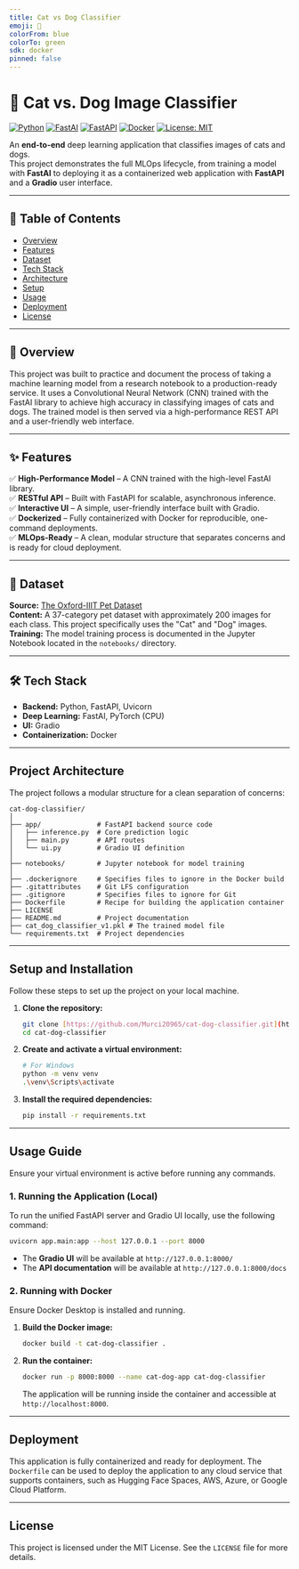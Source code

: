 ```yaml
---
title: Cat vs Dog Classifier
emoji: 🐾
colorFrom: blue
colorTo: green
sdk: docker
pinned: false
---
```


# 🐾 Cat vs. Dog Image Classifier

[![Python](https://img-shields.io/badge/Python-3.11%2B-blue?logo=python)](https://www.python.org/)
[![FastAI](https://img-shields.io/badge/FastAI-2.7%2B-red?logo=fastai)](https://docs.fast.ai/)
[![FastAPI](https://img-shields.io/badge/FastAPI-Ready-brightgreen?logo=fastapi)](https://fastapi.tiangolo.com/)
[![Docker](https://img-shields.io/badge/Docker-Containerized-blue?logo=docker)](https://www.docker.com/)
[![License: MIT](https://img-shields.io/badge/License-MIT-yellow.svg)](LICENSE)

An **end-to-end** deep learning application that classifies images of cats and dogs.  
This project demonstrates the full MLOps lifecycle, from training a model with **FastAI** to deploying it as a containerized web application with **FastAPI** and a **Gradio** user interface.

---

## 📌 Table of Contents
- [Overview](#overview)
- [Features](#features)
- [Dataset](#dataset)
- [Tech Stack](#tech-stack)
- [Architecture](#architecture)
- [Setup](#setup)
- [Usage](#usage)
- [Deployment](#deployment)
- [License](#license)

---

## 📖 Overview
This project was built to practice and document the process of taking a machine learning model from a research notebook to a production-ready service. It uses a Convolutional Neural Network (CNN) trained with the FastAI library to achieve high accuracy in classifying images of cats and dogs. The trained model is then served via a high-performance REST API and a user-friendly web interface.

---

## ✨ Features
✅ **High-Performance Model** – A CNN trained with the high-level FastAI library.  
✅ **RESTful API** – Built with FastAPI for scalable, asynchronous inference.  
✅ **Interactive UI** – A simple, user-friendly interface built with Gradio.  
✅ **Dockerized** – Fully containerized with Docker for reproducible, one-command deployments.  
✅ **MLOps-Ready** – A clean, modular structure that separates concerns and is ready for cloud deployment.

---

## 📂 Dataset
**Source:** [The Oxford-IIIT Pet Dataset](https://www.robots.ox.ac.uk/~vgg/data/pets/)  
**Content:** A 37-category pet dataset with approximately 200 images for each class. This project specifically uses the "Cat" and "Dog" images.  
**Training:** The model training process is documented in the Jupyter Notebook located in the `notebooks/` directory.

---

## 🛠 Tech Stack
- **Backend:** Python, FastAPI, Uvicorn  
- **Deep Learning:** FastAI, PyTorch (CPU)  
- **UI:** Gradio  
- **Containerization:** Docker  

---

## Project Architecture
The project follows a modular structure for a clean separation of concerns:
```
cat-dog-classifier/
│
├── app/              # FastAPI backend source code
│   ├── inference.py  # Core prediction logic
│   ├── main.py       # API routes
│   └── ui.py         # Gradio UI definition
│
├── notebooks/        # Jupyter notebook for model training
│
├── .dockerignore     # Specifies files to ignore in the Docker build
├── .gitattributes    # Git LFS configuration
├── .gitignore        # Specifies files to ignore for Git
├── Dockerfile        # Recipe for building the application container
├── LICENSE
├── README.md         # Project documentation
├── cat_dog_classifier_v1.pkl # The trained model file
└── requirements.txt  # Project dependencies
```
---

## Setup and Installation

Follow these steps to set up the project on your local machine.

1. **Clone the repository:**

   ```bash
   git clone [https://github.com/Murci20965/cat-dog-classifier.git](https://github.com/Murci20965/cat-dog-classifier.git)
   cd cat-dog-classifier
   ```

2. **Create and activate a virtual environment:**

   ```bash
   # For Windows
   python -m venv venv
   .\venv\Scripts\activate
   ```

3. **Install the required dependencies:**

   ```bash
   pip install -r requirements.txt
   ```

---
## Usage Guide

Ensure your virtual environment is active before running any commands.

### 1. Running the Application (Local)

To run the unified FastAPI server and Gradio UI locally, use the following command:

```bash
uvicorn app.main:app --host 127.0.0.1 --port 8000
```

- The **Gradio UI** will be available at `http://127.0.0.1:8000/`
- The **API documentation** will be available at `http://127.0.0.1:8000/docs`

### 2. Running with Docker

Ensure Docker Desktop is installed and running.

1. **Build the Docker image:**

   ```bash
   docker build -t cat-dog-classifier .
   ```

2. **Run the container:**

   ```bash
   docker run -p 8000:8000 --name cat-dog-app cat-dog-classifier
   ```
   The application will be running inside the container and accessible at `http://localhost:8000`.

---
## Deployment

This application is fully containerized and ready for deployment. The `Dockerfile` can be used to deploy the application to any cloud service that supports containers, such as Hugging Face Spaces, AWS, Azure, or Google Cloud Platform.

---
## License

This project is licensed under the MIT License. See the `LICENSE` file for more details.
